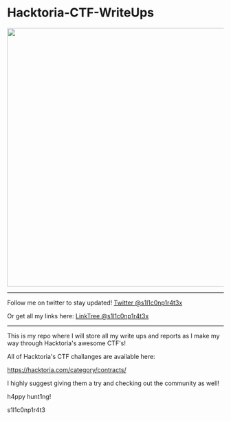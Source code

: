 # Hacktoria-CTF-WriteUps

<img width="600" src="https://user-images.githubusercontent.com/56886006/202922026-27fd7c5a-ceb5-4e87-bc47-2e7c14fa6a8a.png">

---

Follow me on twitter to stay updated! [Twitter @s1l1c0np1r4t3x](https://twitter.com/s1l1c0np1r4t3x)

Or get all my links here: [LinkTree @s1l1c0np1r4t3x](https://linktr.ee/s1l1c0np1r4t3)

---

This is my repo where I will store all my write ups and reports as I make my way through Hacktoria's awesome CTF's!

All of Hacktoria's CTF challanges are available here:

https://hacktoria.com/category/contracts/

I highly suggest giving them a try and checking out the community as well!



h4ppy hunt1ng!

s1l1c0np1r4t3
